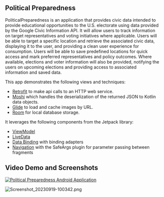 ## Political Preparedness

PoliticalPreparedness is an application that provides civic data intended to provide educational opportunities to the U.S. electorate using data provided by the Google Civic Information API. It will allow users to track information on target representatives and voting initiatives where applicable.
Users will be able to target a specific location and retrieve the associated civic data, displaying it to the user, and providing a clean user experience for consumption. Users will be able to save predefined locations for quick access and mark preferred representatives and policy outcomes. Where available, elections and voter information will also be provided, notifying the users on upcoming elections and providing access to associated information and saved data.

This app demonstrates the following views and techniques:

* [Retrofit](https://square.github.io/retrofit/) to make api calls to an HTTP web service.
* [Moshi](https://github.com/square/moshi) which handles the deserialization of the returned JSON to Kotlin data objects. 
* [Glide](https://bumptech.github.io/glide/) to load and cache images by URL.
* [Room](https://developer.android.com/training/data-storage/room) for local database storage.
  
It leverages the following components from the Jetpack library:

* [ViewModel](https://developer.android.com/topic/libraries/architecture/viewmodel)
* [LiveData](https://developer.android.com/topic/libraries/architecture/livedata)
* [Data Binding](https://developer.android.com/topic/libraries/data-binding/) with binding adapters
* [Navigation](https://developer.android.com/topic/libraries/architecture/navigation/) with the SafeArgs plugin for parameter passing between fragments

## Video Demo and Screenshots

[![Political Preparedness Android Application](https://i.ytimg.com/vi/aTo7uIUB7UQ/maxresdefault.jpg)](https://youtu.be/aTo7uIUB7UQ?si=4y0PSMUpOYZDYLqw "Political Preparedness Android Application")

![Screenshot_20230919-100342.png](..%2F..%2F..%2F..%2FDownloads%2FScreenshot_20230919-100342.png)

